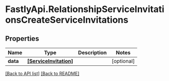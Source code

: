 # FastlyApi.RelationshipServiceInvitationsCreateServiceInvitations

## Properties

Name | Type | Description | Notes
------------ | ------------- | ------------- | -------------
**data** | [**[ServiceInvitation]**](ServiceInvitation.md) |  | [optional] 



[[Back to API list]](../../README.md#endpoints) [[Back to README]](../../README.md)
